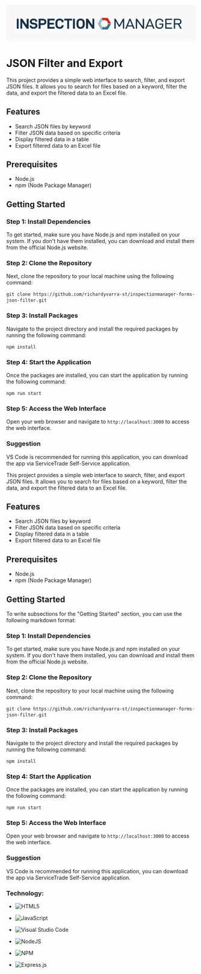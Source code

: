 ![IspecMan](public/IspecMan.png) 
# JSON Filter and Export
This project provides a simple web interface to search, filter, and export JSON files. It allows you to search for files based on a keyword, filter the data, and export the filtered data to an Excel file.


## Features

- Search JSON files by keyword
- Filter JSON data based on specific criteria
- Display filtered data in a table
- Export filtered data to an Excel file

## Prerequisites

- Node.js
- npm (Node Package Manager)

## Getting Started

### Step 1: Install Dependencies
To get started, make sure you have Node.js and npm installed on your system. If you don't have them installed, you can download and install them from the official Node.js website.

### Step 2: Clone the Repository
Next, clone the repository to your local machine using the following command:

```
git clone https://github.com/richardyvarra-st/inspectionmanager-forms-json-filter.git
```

### Step 3: Install Packages
Navigate to the project directory and install the required packages by running the following command:

```
npm install
```

### Step 4: Start the Application
Once the packages are installed, you can start the application by running the following command:

```
npm run start
```

### Step 5: Access the Web Interface
Open your web browser and navigate to `http://localhost:3000` to access the web interface.

### Suggestion 
VS Code is recommended for running this application, you can download the app via ServiceTrade Self-Service application.

This project provides a simple web interface to search, filter, and export JSON files. It allows you to search for files based on a keyword, filter the data, and export the filtered data to an Excel file.

## Features

- Search JSON files by keyword
- Filter JSON data based on specific criteria
- Display filtered data in a table
- Export filtered data to an Excel file

## Prerequisites

- Node.js
- npm (Node Package Manager)

## Getting Started
To write subsections for the "Getting Started" section, you can use the following markdown format:

### Step 1: Install Dependencies
To get started, make sure you have Node.js and npm installed on your system. If you don't have them installed, you can download and install them from the official Node.js website.

### Step 2: Clone the Repository
Next, clone the repository to your local machine using the following command:

```
git clone https://github.com/richardyvarra-st/inspectionmanager-forms-json-filter.git
```

### Step 3: Install Packages
Navigate to the project directory and install the required packages by running the following command:

```
npm install
```

### Step 4: Start the Application
Once the packages are installed, you can start the application by running the following command:

```
npm run start
```

### Step 5: Access the Web Interface
Open your web browser and navigate to `http://localhost:3000` to access the web interface.

### Suggestion 
VS Code is recommended for running this application, you can download the app via ServiceTrade Self-Service application.

### Technology:
- ![HTML5](https://img.shields.io/badge/html5-%23E34F26.svg?style=for-the-badge&logo=html5&logoColor=white)

- ![JavaScript](https://img.shields.io/badge/javascript-%23323330.svg?style=for-the-badge&logo=javascript&logoColor=%23F7DF1E)

- ![Visual Studio Code](https://img.shields.io/badge/Visual%20Studio%20Code-0078d7.svg?style=for-the-badge&logo=visual-studio-code&logoColor=white)

- ![NodeJS](https://img.shields.io/badge/node.js-6DA55F?style=for-the-badge&logo=node.js&logoColor=white)

- ![NPM](https://img.shields.io/badge/NPM-%23CB3837.svg?style=for-the-badge&logo=npm&logoColor=white)

- ![Express.js](https://img.shields.io/badge/express.js-%23404d59.svg?style=for-the-badge&logo=express&logoColor=%2361DAFB)



